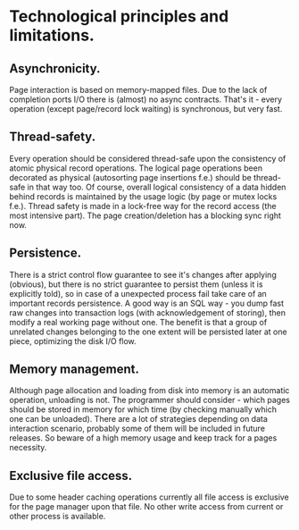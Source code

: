# Technological principles and limitations.

## Asynchronicity.
Page interaction is based on memory-mapped files.
Due to the lack of completion ports I/O there is (almost) no async contracts.
That's it - every operation (except page/record lock waiting) is synchronous, but very fast.

## Thread-safety.
Every operation should be considered thread-safe upon the consistency of atomic physical record operations.
The logical page operations been decorated as physical (autosorting page insertions f.e.) should be thread-safe in that way too.
Of course, overall logical consistency of a data hidden behind records is maintained by the usage logic (by page or mutex locks f.e.).
Thread safety is made in a lock-free way for the record access (the most intensive part). The page creation/deletion has a blocking sync right now.

## Persistence.
There is a strict control flow guarantee to see it's changes after applying (obvious), but there is no strict guarantee to persist them (unless it is explicitly told),
so in case of a unexpected process fail take care of an important records persistence. A good way is an SQL way - you dump fast raw changes into transaction logs (with acknowledgement of storing), then modify a real working page without one.
The benefit is that a group of unrelated changes belonging to the one extent will be persisted later at one piece, optimizing the disk I/O flow.

## Memory management.
Although page allocation and loading from disk into memory is an automatic operation, unloading is not.
The programmer should consider - which pages should be stored in memory for which time (by checking manually which one can be unloaded).
There are a lot of strategies depending on data interaction scenario, probably some of them will be included in future releases.
So beware of a high memory usage and keep track for a pages necessity.

## Exclusive file access.
Due to some header caching operations currently all file access is exclusive for the page manager upon that file.
No other write access from current or other process is available.